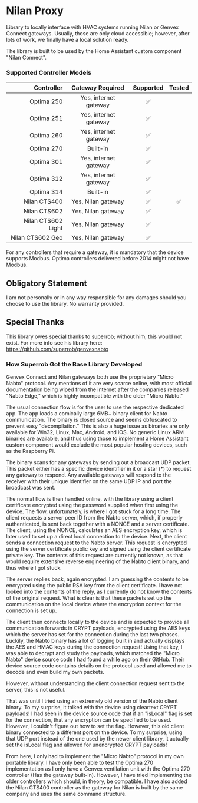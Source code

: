 # Nilan Proxy
Library to locally interface with HVAC systems running Nilan or Genvex Connect gateways.
Usually, those are only cloud accessible; however, after lots of work, we finally have a local solution ready.

The library is built to be used by the Home Assistant custom component "Nilan Connect".

### Supported Controller Models
| Controller         | Gateway Required      | Supported | Tested |
|-------------------:|:---------------------:|:---------:|:------:|
| Optima 250         | Yes, internet gateway | ✅        |        |
| Optima 251         | Yes, internet gateway | ✅        |        |
| Optima 260         | Yes, internet gateway | ✅        |        |
| Optima 270         | Built-in              | ✅        |        |
| Optima 301         | Yes, internet gateway | ✅        |        |
| Optima 312         | Yes, internet gateway | ✅        |        |
| Optima 314         | Built-in              | ✅        |        |
| Nilan CTS400       | Yes, Nilan gateway    | ✅        | ✅     |
| Nilan CTS602       | Yes, Nilan gateway    | ✅        |        |
| Nilan CTS602 Light | Yes, Nilan gateway    | ✅        |        |
| Nilan CTS602 Geo   | Yes, Nilan gateway    | ✅        |        |

For any controllers that require a gateway, it is mandatory that the device supports Modbus. Optima controllers delivered before 2014 might not have Modbus.

## Obligatory Statement
I am not personally or in any way responsible for any damages should you choose to use the library. No warranty provided.

## Special Thanks
This library owes special thanks to superrob; without him, this would not exist.
For more info see his library here: https://github.com/superrob/genvexnabto

### How Superrob Got the Base Library Developed
Genvex Connect and Nilan gateways both use the proprietary "Micro Nabto" protocol. Any mentions of it are very scarce online, with most official documentation being wiped from the internet after the companies released "Nabto Edge," which is highly incompatible with the older "Micro Nabto."

The usual connection flow is for the user to use the respective dedicated app. The app loads a comically large 6MB+ binary client for Nabto communication. The binary is closed source and seems obfuscated to prevent easy "decompilation." 
This is also a huge issue as binaries are only available for Win32, Linux, Mac, Android, and iOS. No generic Linux ARM binaries are available, and thus using those to implement a Home Assistant custom component would exclude the most popular hosting devices, such as the Raspberry Pi.

The binary scans for any gateways by sending out a broadcast UDP packet. This packet either has a specific device identifier in it or a star (*) to request any gateway to respond.
Any available gateways will respond to the receiver with their unique identifier on the same UDP IP and port the broadcast was sent.

The normal flow is then handled online, with the library using a client certificate encrypted using the password supplied when first using the device. The flow, unfortunately, is where I got stuck for a long time. 
The client requests a server peer ID from the Nabto server, which, if properly authenticated, is sent back together with a NONCE and a server certificate. The client, using the NONCE, calculates an AES encryption key, which is later used to set up a direct local connection to the device.
Next, the client sends a connection request to the Nabto server. This request is encrypted using the server certificate public key and signed using the client certificate private key. The contents of this request are currently not known, as that would require extensive reverse engineering of the Nabto client binary, and thus where I got stuck.

The server replies back, again encrypted. I am guessing the contents to be encrypted using the public RSA key from the client certificate. I have not looked into the contents of the reply, as I currently do not know the contents of the original request.
What is clear is that these packets set up the communication on the local device where the encryption context for the connection is set up.

The client then connects locally to the device and is expected to provide all communication forwards in CRYPT payloads, encrypted using the AES keys which the server has set for the connection during the last two phases.
Luckily, the Nabto binary has a lot of logging built in and actually displays the AES and HMAC keys during the connection request! 
Using that key, I was able to decrypt and study the payloads, which matched the "Micro Nabto" device source code I had found a while ago on their GitHub.
Their device source code contains details on the protocol used and allowed me to decode and even build my own packets.

However, without understanding the client connection request sent to the server, this is not useful.

That was until I tried using an extremely old version of the Nabto client binary. To my surprise, it talked with the device using cleartext CRYPT payloads! I had seen in the device source code that if an "isLocal" flag is set for the connection, that any encryption can be specified to be used. However, I couldn't figure out how to set the flag.
However, this old client binary connected to a different port on the device. To my surprise, using that UDP port instead of the one used by the newer client library, it actually set the isLocal flag and allowed for unencrypted CRYPT payloads!

From here, I only had to implement the "Micro Nabto" protocol in my own portable library.
I have only been able to test the Optima 270 implementation as I only have a Genvex ventilation unit with the Optima 270 controller (Has the gateway built-in). 
However, I have tried implementing the older controllers which should, in theory, be compatible. I have also added the Nilan CTS400 controller as the gateway for Nilan is built by the same company and uses the same command structure.
